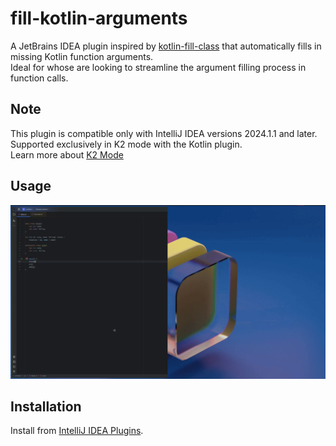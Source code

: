 # fill-kotlin-arguments

A JetBrains IDEA plugin inspired by [kotlin-fill-class](https://github.com/suusan2go/kotlin-fill-class) that automatically fills in missing Kotlin function arguments.<br/>
Ideal for whose are looking to streamline the argument filling process in function calls.<br/>

## Note

This plugin is compatible only with IntelliJ IDEA versions 2024.1.1 and later.<br/>
Supported exclusively in K2 mode with the Kotlin plugin. <br/>
Learn more about [K2 Mode](https://blog.jetbrains.com/idea/2024/08/meet-the-renovated-kotlin-support-k2-mode/)

## Usage

![](https://raw.githubusercontent.com/orange-guo/fill-kotlin-arguments/main/screencast.gif)

## Installation

Install from [IntelliJ IDEA Plugins](https://plugins.jetbrains.com/plugin/16907-fill-kotlin-arguments).